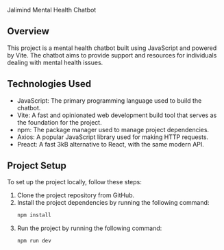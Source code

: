 Jalimind Mental Health Chatbot

## Overview
This project is a mental health chatbot built using JavaScript and powered by Vite. The chatbot aims to provide support and resources for individuals dealing with mental health issues.

## Technologies Used
- JavaScript: The primary programming language used to build the chatbot.
- Vite: A fast and opinionated web development build tool that serves as the foundation for the project.
- npm: The package manager used to manage project dependencies.
- Axios: A popular JavaScript library used for making HTTP requests.
- Preact: A fast 3kB alternative to React, with the same modern API.

## Project Setup
To set up the project locally, follow these steps:

1. Clone the project repository from GitHub.
2. Install the project dependencies by running the following command:
   ```bash
   npm install
3. Run the project by running the following command:
   ```bash
   npm run dev
